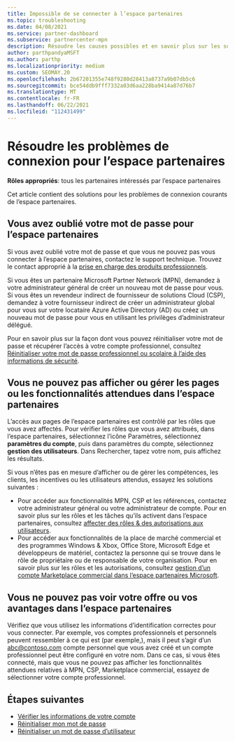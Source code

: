 ```yaml
---
title: Impossible de se connecter à l’espace partenaires
ms.topic: troubleshooting
ms.date: 04/08/2021
ms.service: partner-dashboard
ms.subservice: partnercenter-mpn
description: Résoudre les causes possibles et en savoir plus sur les solutions lorsque vous ne pouvez pas vous connecter à l’espace partenaires-en savoir plus sur la réinitialisation des mots de passe, la vérification des rôles et la vérification des informations d’identification.
author: parthpandyaMSFT
ms.author: parthp
ms.localizationpriority: medium
ms.custom: SEOMAY.20
ms.openlocfilehash: 2b67201355e748f9280d28413a8737a9b07db5c6
ms.sourcegitcommit: bce54ddb9fff7332a03d6aa228ba9414a87d76b7
ms.translationtype: MT
ms.contentlocale: fr-FR
ms.lasthandoff: 06/22/2021
ms.locfileid: "112431499"
---
```

# <a name="troubleshoot-sign-in-issues-for-partner-center"></a>Résoudre les problèmes de connexion pour l’espace partenaires

**Rôles appropriés**: tous les partenaires intéressés par l’espace partenaires

Cet article contient des solutions pour les problèmes de connexion courants de l’espace partenaires.

## <a name="youve-forgotten-your-password-for-partner-center"></a>Vous avez oublié votre mot de passe pour l’espace partenaires

Si vous avez oublié votre mot de passe et que vous ne pouvez pas vous connecter à l’espace partenaires, contactez le support technique. Trouvez le contact approprié à la [prise en charge des produits professionnels](/microsoft-365/admin/contact-support-for-business-products).

Si vous êtes un partenaire Microsoft Partner Network (MPN), demandez à votre administrateur général de créer un nouveau mot de passe pour vous. Si vous êtes un revendeur indirect de fournisseur de solutions Cloud (CSP), demandez à votre fournisseur indirect de créer un administrateur global pour vous sur votre locataire Azure Active Directory (AD) ou créez un nouveau mot de passe pour vous en utilisant les privilèges d’administrateur délégué.

Pour en savoir plus sur la façon dont vous pouvez réinitialiser votre mot de passe et récupérer l’accès à votre compte professionnel, consultez [Réinitialiser votre mot de passe professionnel ou scolaire à l’aide des informations de sécurité](/azure/active-directory/user-help/active-directory-passwords-update-your-own-password#how-to-change-your-password).

## <a name="you-cant-view-or-manage-the-expected-pages-or-capabilities-in-partner-center"></a>Vous ne pouvez pas afficher ou gérer les pages ou les fonctionnalités attendues dans l’espace partenaires

L’accès aux pages de l’espace partenaires est contrôlé par les rôles que vous avez affectés. Pour vérifier les rôles que vous avez attribués, dans l’espace partenaires, sélectionnez l’icône Paramètres, sélectionnez **paramètres du compte**, puis dans paramètres du compte, sélectionnez **gestion des utilisateurs**. Dans Rechercher, tapez votre nom, puis affichez les résultats.

Si vous n’êtes pas en mesure d’afficher ou de gérer les compétences, les clients, les incentives ou les utilisateurs attendus, essayez les solutions suivantes :

- Pour accéder aux fonctionnalités MPN, CSP et les références, contactez votre administrateur général ou votre administrateur de compte. Pour en savoir plus sur les rôles et les tâches qu’ils activent dans l’espace partenaires, consultez [affecter des rôles & des autorisations aux utilisateurs](permissions-overview.md).
- Pour accéder aux fonctionnalités de la place de marché commercial et des programmes Windows & Xbox, Office Store, Microsoft Edge et développeurs de matériel, contactez la personne qui se trouve dans le rôle de propriétaire ou de responsable de votre organisation. Pour en savoir plus sur les rôles et les autorisations, consultez [gestion d’un compte Marketplace commercial dans l’espace partenaires Microsoft](/azure/marketplace/partner-center-portal/manage-account#define-user-roles-and-permissions).

## <a name="you-cant-see-your-offer-or-benefits-in-partner-center"></a>Vous ne pouvez pas voir votre offre ou vos avantages dans l’espace partenaires

Vérifiez que vous utilisez les informations d’identification correctes pour vous connecter. Par exemple, vos comptes professionnels et personnels peuvent ressembler à ce qui est (par exemple,), mais il peut s’agir d’un abc@contoso.com compte personnel que vous avez créé et un compte professionnel peut être configuré en votre nom. Dans ce cas, si vous êtes connecté, mais que vous ne pouvez pas afficher les fonctionnalités attendues relatives à MPN, CSP, Marketplace commercial, essayez de sélectionner votre compte professionnel.

## <a name="next-steps"></a>Étapes suivantes

- [Vérifier les informations de votre compte](verification-responses.md)
- [Réinitialiser mon mot de passe](reset-my-pasword.md)
- [Réinitialiser un mot de passe d’utilisateur](reset-a-user-password.md)